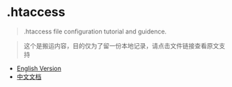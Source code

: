 # .htaccess
> .htaccess file configuration tutorial and guidence.

> 这个是搬运内容，目的仅为了留一份本地记录，请点击文件链接查看原文支持
* [English Version](en.md)
* [中文文档](ch.md)
